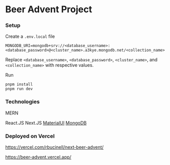 # Beer Advent Project


### Setup

Create a `.env.local` file
```
MONGODB_URI=mongodb+srv://<database_username>:<database_password>@<cluster_name>.a3kye.mongodb.net/<collection_name>
```
Replace `<database_username>`, `<database_password>`, `<cluster_name>`, and `<collection_name>` with respective values.

Run 
```
pnpm install
pnpm run dev
```

### Technologies
MERN

React.JS
Next.JS
[MaterialUI](https://mui.com/material-ui/)
[MongoDB](https://cloud.mongodb.com/)

### Deployed on Vercel
https://vercel.com/rbucinell/next-beer-advent/

https://beer-advent.vercel.app/